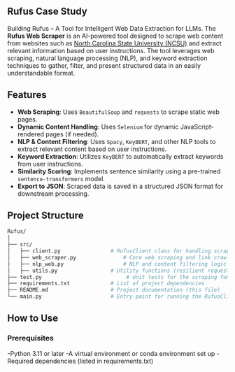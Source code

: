 ## Rufus Case Study
Building Rufus – A Tool for Intelligent Web Data Extraction for LLMs.
The **Rufus Web Scraper** is an AI-powered tool designed to scrape web content from websites such as [North Carolina State University (NCSU)](https://www.ncsu.edu/) and extract relevant information based on user instructions. The tool leverages web scraping, natural language processing (NLP), and keyword extraction techniques to gather, filter, and present structured data in an easily understandable format.

## Features

- **Web Scraping**: Uses `BeautifulSoup` and `requests` to scrape static web pages.
- **Dynamic Content Handling**: Uses `Selenium` for dynamic JavaScript-rendered pages (if needed).
- **NLP & Content Filtering**: Uses `Spacy`, `KeyBERT`, and other NLP tools to extract relevant content based on user instructions.
- **Keyword Extraction**: Utilizes `KeyBERT` to automatically extract keywords from user instructions.
- **Similarity Scoring**: Implements sentence similarity using a pre-trained `sentence-transformers` model.
- **Export to JSON**: Scraped data is saved in a structured JSON format for downstream processing.

## Project Structure

```bash
Rufus/
│
├── src/
│   ├── client.py                # RufusClient class for handling scraping logic
│   ├── web_scraper.py               # Core web scraping and link crawling logic
│   ├── nlp_web.py                   # NLP and content filtering logic
│   ├── utils.py                 # Utility functions (resilient requests, save to JSON, etc.)
├── test.py                           # Unit tests for the scraping functions
├── requirements.txt             # List of project dependencies
├── README.md                    # Project documentation (this file)
└── main.py                      # Entry point for running the RufusClient

```

## How to Use
### Prerequisites
-Python 3.11 or later
-A virtual environment or conda environment set up
-Required dependencies (listed in requirements.txt)






